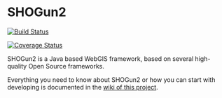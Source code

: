 # SHOGun2

[![Build Status](https://travis-ci.org/terrestris/shogun2.png)](https://travis-ci.org/terrestris/shogun2)

[![Coverage Status](https://coveralls.io/repos/terrestris/shogun2/badge.png?branch=master)](https://coveralls.io/r/terrestris/shogun2?branch=master)

SHOGun2 is a Java based WebGIS framework, based on several high-quality Open Source frameworks.

Everything you need to know about SHOGun2 or how you can start with developing is documented in the [wiki of this project](https://github.com/terrestris/shogun2/wiki).
